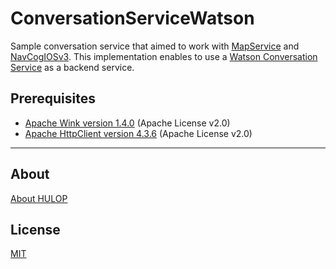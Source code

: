 <!--
The MIT License (MIT)

Copyright (c) 2014, 2017 IBM Corporation
Permission is hereby granted, free of charge, to any person obtaining a copy
of this software and associated documentation files (the "Software"), to deal
in the Software without restriction, including without limitation the rights
to use, copy, modify, merge, publish, distribute, sublicense, and/or sell
copies of the Software, and to permit persons to whom the Software is
furnished to do so, subject to the following conditions:

The above copyright notice and this permission notice shall be included in all
copies or substantial portions of the Software.

THE SOFTWARE IS PROVIDED "AS IS", WITHOUT WARRANTY OF ANY KIND, EXPRESS OR
IMPLIED, INCLUDING BUT NOT LIMITED TO THE WARRANTIES OF MERCHANTABILITY,
FITNESS FOR A PARTICULAR PURPOSE AND NONINFRINGEMENT. IN NO EVENT SHALL THE
AUTHORS OR COPYRIGHT HOLDERS BE LIABLE FOR ANY CLAIM, DAMAGES OR OTHER
LIABILITY, WHETHER IN AN ACTION OF CONTRACT, TORT OR OTHERWISE, ARISING FROM,
OUT OF OR IN CONNECTION WITH THE SOFTWARE OR THE USE OR OTHER DEALINGS IN THE
SOFTWARE.
-->

# ConversationServiceWatson
Sample conversation service that aimed to work with [MapService](https://github.com/hulop/MapService) and [NavCogIOSv3](https://github.com/hulop/NavCogIOSv3).
This implementation enables to use a [Watson Conversation Service](https://www.ibm.com/watson/developercloud/conversation.html) as a backend service.

## Prerequisites
- [Apache Wink version 1.4.0](https://wink.apache.org/) (Apache License v2.0)
- [Apache HttpClient version 4.3.6](http://hc.apache.org/httpcomponents-client-ga/) (Apache License v2.0)

----
## About
[About HULOP](https://github.com/hulop/00Readme)

## License
[MIT](http://opensource.org/licenses/MIT)
